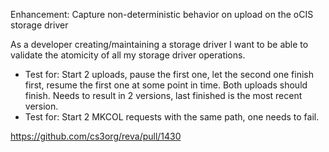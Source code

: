 Enhancement: Capture non-deterministic behavior on upload on the oCIS storage driver 

As a developer creating/maintaining a storage driver I want to be able to validate the atomicity of all my storage driver operations.
* Test for: Start 2 uploads, pause the first one, let the second one finish first, resume the first one at some point in time. Both uploads should finish. Needs to result in 2 versions, last finished is the most recent version.
* Test for: Start 2 MKCOL requests with the same path, one needs to fail.

https://github.com/cs3org/reva/pull/1430
